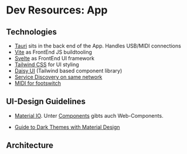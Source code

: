 # Dev Resources: App

## Technologies

* [Tauri](https://tauri.studio/) sits in the back end of the App. Handles USB/MIDI connections
* [Vite](https://vitejs.dev/) as FrontEnd JS buildtooling
* [Svelte](https://svelte.dev/) as FrontEnd UI framework
* [Tailwind CSS](https://tailwindcss.com/) for UI styling
* [Daisy UI](https://daisyui.com/components/textarea/) (Tailwind based component library)
* [Service Discovery on same network](https://crates.io/crates/mdns)
* [MIDI for footswitch](https://docs.rs/midir/0.8.0/midir/)

## UI-Design Guidelines

* [Material IO](https://material.io/). Unter [Components](https://material.io/components?platform=web) gibts auch Web-Components.

* [Guide to Dark Themes with Material Design](https://blog.prototypr.io/how-to-design-a-dark-theme-for-your-android-app-3daeb264637)

## Architecture